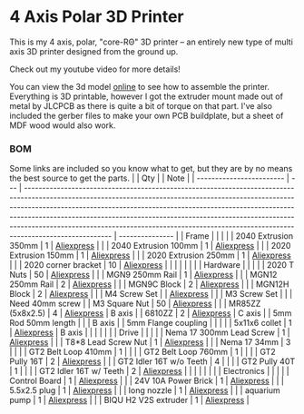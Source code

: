 # 4 Axis Polar 3D Printer

This is my 4 axis, polar, "core-RΘ" 3D printer – an entirely new type of multi axis 3D printer designed from the ground up. 

Check out my youtube video for more details!


You can view the 3d model [online](https://a360.co/3VdXkRY) to see how to assemble the printer. Everything is 3D printable, however I got the extruder mount made out of metal by JLCPCB as there is quite a bit of torque on that part. I've also included the gerber files to make your own PCB buildplate, but a sheet of MDF wood would also work.

### BOM
Some links are included so you know what to get, but they are by no means the best source to get the parts.
|                          | Qty |                                                                                                                                                                                                                                                                                                                                                                                                                                | Note            |
| ------------------------ | --- | ------------------------------------------------------------------------------------------------------------------------------------------------------------------------------------------------------------------------------------------------------------------------------------------------------------------------------------------------------------------------------------------------------------------------------ | --------------- |
| Frame                    |     |                                                                                                                                                                                                                                                                                                                                                                                                                                |                 |
| 2040 Extrusion 350mm     | 1   | [Aliexpress](https://www.aliexpress.us/item/1005005037443914.html?pdp_npi=4%40dis%21USD%21US%20%244.70%21US%20%242.87%21%21%214.70%212.87%21%402101585f17218160977374631e6f09%2112000031411902085%21sh%21HK%213408833611%21X&spm=a2g0o.store_pc_allItems_or_groupList.new_all_items_2007532827729.1005005037443914&gatewayAdapt=glo2usa)                                                                                             |                 |
| 2040 Extrusion 100mm     | 1   | [Aliexpress](https://www.aliexpress.us/item/1005005037443914.html?pdp_npi=4%40dis%21USD%21US%20%244.70%21US%20%242.87%21%21%214.70%212.87%21%402101585f17218160977374631e6f09%2112000031411902085%21sh%21HK%213408833611%21X&spm=a2g0o.store_pc_allItems_or_groupList.new_all_items_2007532827729.1005005037443914&gatewayAdapt=glo2usa)                                                                                             |                 |
| 2020 Extrusion 150mm     | 1   | [Aliexpress](https://www.aliexpress.us/item/1005005037443914.html?pdp_npi=4%40dis%21USD%21US%20%244.70%21US%20%242.87%21%21%214.70%212.87%21%402101585f17218160977374631e6f09%2112000031411902085%21sh%21HK%213408833611%21X&spm=a2g0o.store_pc_allItems_or_groupList.new_all_items_2007532827729.1005005037443914&gatewayAdapt=glo2usa)                                                                                             |                 |
| 2020 Extrusion 250mm     | 1   | [Aliexpress](https://www.aliexpress.us/item/1005005037443914.html?pdp_npi=4%40dis%21USD%21US%20%244.70%21US%20%242.87%21%21%214.70%212.87%21%402101585f17218160977374631e6f09%2112000031411902085%21sh%21HK%213408833611%21X&spm=a2g0o.store_pc_allItems_or_groupList.new_all_items_2007532827729.1005005037443914&gatewayAdapt=glo2usa)                                                                                             |                 |
| 2020 corner bracket      | 10  | [Aliexpress](https://www.aliexpress.us/item/1005002883833150.html?pdp_npi=4%40dis%21USD%21US%20%248.00%21US%20%245.36%21%21%218.00%215.36%21%402101585f17218162290038619e6f09%2112000022608302408%21sh%21HK%213408833611%21X&spm=a2g0o.store_pc_allItems_or_groupList.new_all_items_2007532827729.1005002883833150&gatewayAdapt=glo2usa)                                                                                             |                 |
|                          |     |                                                                                                                                                                                                                                                                                                                                                                                                                                |                 |
| Hardware                 |     |                                                                                                                                                                                                                                                                                                                                                                                                                                |                 |
| 2020 T Nuts              | 50  | [Aliexpress](https://aliexpress.us/item/1005003023734101.html?pdp_npi=4%40dis%21USD%21US%20%243.50%21US%20%242.27%21%21%213.50%212.27%21%402101585f17218164046887395e6f09%2112000023289976894%21sh%21HK%213408833611%21X&spm=a2g0o.store_pc_allItems_or_groupList.new_all_items_2007532827729.1005003023734101&gatewayAdapt=glo2usa)                                                                                                 |                 |
| MGN9 250mm Rail          | 1   | [Aliexpress](https://www.aliexpress.us/item/1005004908405311.html?spm=a2g0o.detail.0.0.3bb48SF18SF1v1&mp=1&gatewayAdapt=glo2usa)                                                                                                                                                                                                                                                                                                     |                 |
| MGN12 250mm Rail         | 2   | [Aliexpress](https://www.aliexpress.us/item/1005004908405311.html?spm=a2g0o.detail.0.0.3bb48SF18SF1v1&mp=1&gatewayAdapt=glo2usa)                                                                                                                                                                                                                                                                                                     |                 |
| MGN9C Block              | 2   | [Aliexpress](https://www.aliexpress.us/item/1005004908405311.html?spm=a2g0o.detail.0.0.3bb48SF18SF1v1&mp=1&gatewayAdapt=glo2usa)                                                                                                                                                                                                                                                                                                     |                 |
| MGN12H Block             | 2   | [Aliexpress](https://www.aliexpress.us/item/1005004908405311.html?spm=a2g0o.detail.0.0.3bb48SF18SF1v1&mp=1&gatewayAdapt=glo2usa)                                                                                                                                                                                                                                                                                                     |                 |
| M4 Screw Set             |     | [Aliexpress](https://www.aliexpress.us/item/1005002109863123.html?spm=a2g0o.productlist.main.17.7fe82c812tBHeu&algo_pvid=9b3adcc2-eaa7-49f5-827b-65c76ebec4ab&algo_exp_id=9b3adcc2-eaa7-49f5-827b-65c76ebec4ab-8&pdp_npi=4%40dis%21USD%2114.98%218.24%21%21%2114.98%218.24%21%402101364217218106530737554e0d29%2112000018775202479%21sea%21HK%213408833611%21&curPageLogUid=3mmH5TGniEUf&utparam-url=scene%3Asearch%7Cquery_from%3A) |                 |
| M3 Screw Set             |     |                                                                                                                                                                                                                                                                                                                                                                                                                                | Need 40mm screw |
| M3 Square Nut            | 50  | [Aliexpress](https://www.aliexpress.us/item/1005001612157787.html?spm=a2g0o.productlist.main.1.5d017e8aeZHkcO&algo_pvid=3c10a105-0205-4d35-910a-e991c6a990df&algo_exp_id=3c10a105-0205-4d35-910a-e991c6a990df-0&pdp_npi=4%40dis%21USD%212.68%212.28%21%21%212.68%212.28%21%402102f6cb17218121155956718ec6aa%2112000028150283667%21sea%21HK%213408833611%21&curPageLogUid=DIoZCeJsWn29&utparam-url=scene%3Asearch%7Cquery_from%3A)    |                 |
| MR85ZZ (5x8x2.5)         | 4   | [Aliexpress](https://www.aliexpress.us/item/1005002702288640.html?pdp_npi=4%40dis%21USD%21US%20%248.00%21US%20%245.20%21%21%218.00%215.20%21%402101585f17218166743287595e6f09%2112000021776689177%21sh%21HK%213408833611%21X&spm=a2g0o.store_pc_allItems_or_groupList.new_all_items_2007532827729.1005002702288640&gatewayAdapt=glo2usa)                                                                                             | B axis          |
| 6810ZZ                   | 2   | [Aliexpress](https://www.aliexpress.us/item/32862403898.html?spm=a2g0o.productlist.main.3.28051f017e5Tbz&algo_pvid=e4d6ce69-5943-4ac6-adf3-921e6b8d509a&algo_exp_id=e4d6ce69-5943-4ac6-adf3-921e6b8d509a-1&pdp_npi=4%40dis%21USD%215.39%214.31%21%21%215.39%214.31%21%402140e84617218120288452517e1693%2165529151447%21sea%21HK%213408833611%21X&curPageLogUid=G0ytiQ8Lm1Mz&utparam-url=scene%3Asearch%7Cquery_from%3A)              | C axis          |
| 5mm Rod 50mm length      |     |                                                                                                                                                                                                                                                                                                                                                                                                                                | B axis          |
| 5mm Flange coupling      |     |                                                                                                                                                                                                                                                                                                                                                                                                                                |                 |
| 5x11x6 collet            | 1   | [Aliexpress](https://www.aliexpress.com/item/1005005687346657.html?spm=a2g0o.order_list.order_list_main.270.6df81802pwJpHi)                                                                                                                                                                                                                                                                                                          | B axis          |
|                          |     |                                                                                                                                                                                                                                                                                                                                                                                                                                |                 |
| Drive                    |     |                                                                                                                                                                                                                                                                                                                                                                                                                                |                 |
| Nema 17 300mm Lead Screw | 1   | [Aliexpress](https://www.aliexpress.us/item/1005005575285492.html?spm=a2g0o.productlist.0.0.5d017e8aeZHkcO&mp=1&gatewayAdapt=glo2usa)                                                                                                                                                                                                                                                                                                |                 |
| T8\*8 Lead Screw Nut     | 1   | [Aliexpress](https://www.aliexpress.us/item/32957828816.html?pdp_npi=3%40dis%21USD%21%21US%20%240.80%21%21%21%21%21%4021410c4117218088288495225e8dd8%21%21im%21%21&gatewayAdapt=glo2usa)                                                                                                                                                                                                                                             |                 |
| Nema 17 34mm             | 3   |                                                                                                                                                                                                                                                                                                                                                                                                                                |                 |
| GT2 Belt Loop 410mm      | 1   |                                                                                                                                                                                                                                                                                                                                                                                                                                |                 |
| GT2 Belt Loop 760mm      | 1   |                                                                                                                                                                                                                                                                                                                                                                                                                                |                 |
| GT2 Pully 16T            | 2   | [Aliexpress](https://www.aliexpress.us/item/1005004314084512.html?pdp_npi=4%40dis%21USD%21US%20%241.33%21US%20%241.13%21%21%211.33%211.13%21%402101585f17218179467507717e6f09%2112000034179345936%21sh%21HK%213408833611%21X&spm=a2g0o.store_pc_allItems_or_groupList.new_all_items_2007567262458.1005004314084512&gatewayAdapt=glo2usa)                                                                                             |                 |
| GT2 Idler 16T w/o Teeth  | 4   |                                                                                                                                                                                                                                                                                                                                                                                                                                |                 |
| GT2 Pully 40T            | 1   |                                                                                                                                                                                                                                                                                                                                                                                                                                |                 |
| GT2 Idler 16T w/ Teeth   | 2   | [Aliexpress](https://www.aliexpress.us/item/32817328238.html?spm=a2g0o.productlist.main.1.154a6eafY9AYrN&algo_pvid=2e5559f6-0e2b-4699-af66-2900a6241a77&algo_exp_id=2e5559f6-0e2b-4699-af66-2900a6241a77-0&pdp_npi=4%40dis%21USD%210.83%210.80%21%21%210.83%210.80%21%402141069c17218103868312197ecd23%2112000030774036536%21sea%21HK%213408833611%21&curPageLogUid=WzjkJAxiIMiS&utparam-url=scene%3Asearch%7Cquery_from%3A)         |                 |
|                          |     |                                                                                                                                                                                                                                                                                                                                                                                                                                |                 |
| Electronics              |     |                                                                                                                                                                                                                                                                                                                                                                                                                                |                 |
| Control Board            | 1   | [Aliexpress](https://www.aliexpress.us/item/1005002372751834.html?spm=a2g0o.cart.0.0.189e38daDy9bLj&mp=1&gatewayAdapt=glo2usa)                                                                                                                                                                                                                                                                                                       |                 |
| 24V 10A Power Brick      | 1   | [Aliexpress](https://www.aliexpress.us/item/1005003088055215.html?spm=a2g0o.productlist.main.1.274c1017SLo2cI&algo_pvid=fc15f3c2-4225-43e2-b9f1-1ec7c4a5bb77&algo_exp_id=fc15f3c2-4225-43e2-b9f1-1ec7c4a5bb77-0&pdp_npi=4%40dis%21USD%217.80%214.68%21%21%217.80%214.68%21%402102f64217218109525782817ef4f1%2112000024005691633%21sea%21HK%213408833611%21X&curPageLogUid=nAQanWwxCNH1&utparam-url=scene%3Asearch%7Cquery_from%3A)   |                 |
| 5.5x2.5 plug             | 1   | [Aliexpress](https://www.aliexpress.us/item/33034810979.html?spm=a2g0o.productlist.main.15.74b863c0UZ5tpX&algo_pvid=a17ee02e-b212-4259-a89a-ef6d215554bc&algo_exp_id=a17ee02e-b212-4259-a89a-ef6d215554bc-7&pdp_npi=4%40dis%21USD%212.00%211.76%21%21%212.00%211.76%21%402101584517218110655627764e3a68%2112000037068940694%21sea%21HK%213408833611%21&curPageLogUid=KXHREOg0VjR1&utparam-url=scene%3Asearch%7Cquery_from%3A)        |                 |
| long nozzle              | 1   | [Aliexpress](https://www.aliexpress.com/item/1005007437644929.html?spm=a2g0o.order_list.order_list_main.39.6df81802pwJpHi)                                                                                                                                                                                                                                                                                                           |                 |
| aquarium pump            | 1   | [Aliexpress](https://aliexpress.com/item/1005005987431203.html?spm=a2g0o.order_list.order_list_main.219.6df81802pwJpHi)                                                                                                                                                                                                                                                                                                              |                 |
| BIQU H2 V2S extruder     | 1   | [Aliexpress](https://www.aliexpress.com/item/1005002027842161.html?spm=a2g0o.order_list.order_list_main.274.6df81802pwJpHi)                                                                                                                                                                                                                                                                                                          |
